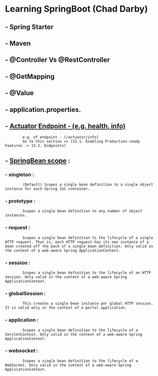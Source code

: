 # Learning SpringBoot (Chad Darby)

##  - Spring Starter
##  - Maven
##  - @Controller Vs @RestController
##  - @GetMapping
##  - @Value
##  - application.properties.
##  - [Actuator Endpoint - (e.g. health, info)](https://docs.spring.io/spring-boot/docs/current/reference/htmlsingle/#actuator.endpoints)
            e.g. of endpoint - (/actuator/info)
            Go to this section => (13.1. Enabling Production-ready Features -> 13.2. Endpoints)
##  - [SpringBean scope](https://docs.spring.io/spring-framework/reference/core/beans/factory-scopes.html) : 
###    - singleton : 
            (Default) Scopes a single bean definition to a single object instance for each Spring IoC container.
###    - prototype : 
            Scopes a single bean definition to any number of object instances.
###    - request : 
            Scopes a single bean definition to the lifecycle of a single HTTP request. That is, each HTTP request has its own instance of a bean created off the back of a single bean definition. Only valid in the context of a web-aware Spring ApplicationContext.
###    - session :
            Scopes a single bean definition to the lifecycle of an HTTP Session. Only valid in the context of a web-aware Spring ApplicationContext.
###    - globalSession :
            This creates a single bean instance per global HTTP session. It is valid only in the context of a portal application.
###    - application :
            Scopes a single bean definition to the lifecycle of a ServletContext. Only valid in the context of a web-aware Spring ApplicationContext.
###    - websocket :
            Scopes a single bean definition to the lifecycle of a WebSocket. Only valid in the context of a web-aware Spring ApplicationContext.